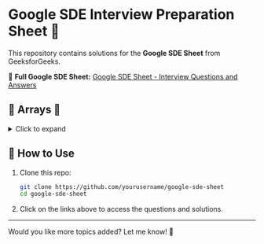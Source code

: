 # Google SDE Interview Preparation Sheet 🚀

This repository contains solutions for the **Google SDE Sheet** from GeeksforGeeks.

📌 **Full Google SDE Sheet:** <a href="https://www.geeksforgeeks.org/google-sde-sheet-interview-questions-and-answers/" target="_blank">Google SDE Sheet - Interview Questions and Answers</a>

## 📌 Arrays 🔽

<details>
  <summary>Click to expand</summary>
  
  1. **[find subarray with given sum](https://www.geeksforgeeks.org/find-subarray-with-given-sum)** - [Solution](https://www.geeksforgeeks.org/write-a-program-to-reverse-an-array/)
  2. **[Find Maximum and Minimum in an Array](https://www.geeksforgeeks.org/maximum-and-minimum-in-an-array/)** - [Solution](https://www.geeksforgeeks.org/maximum-and-minimum-in-an-array/)
  3. **[Kadane’s Algorithm (Maximum Subarray Sum)](https://www.geeksforgeeks.org/largest-sum-contiguous-subarray/)** - [Solution](https://www.geeksforgeeks.org/largest-sum-contiguous-subarray/)
  4. **[Sort an Array of 0s, 1s, and 2s](https://www.geeksforgeeks.org/sort-an-array-of-0s-1s-and-2s/)** - [Solution](https://www.geeksforgeeks.org/sort-an-array-of-0s-1s-and-2s/)
  5. **[Move All Negative Numbers to One Side](https://www.geeksforgeeks.org/move-negative-numbers-beginning-positive-end-constant-extra-space/)** - [Solution](https://www.geeksforgeeks.org/move-negative-numbers-beginning-positive-end-constant-extra-space/)
  
</details>

## 📌 How to Use
1. Clone this repo:
   ```sh
   git clone https://github.com/yourusername/google-sde-sheet
   cd google-sde-sheet
   ```
2. Click on the links above to access the questions and solutions.

---
Would you like more topics added? Let me know! 🚀
